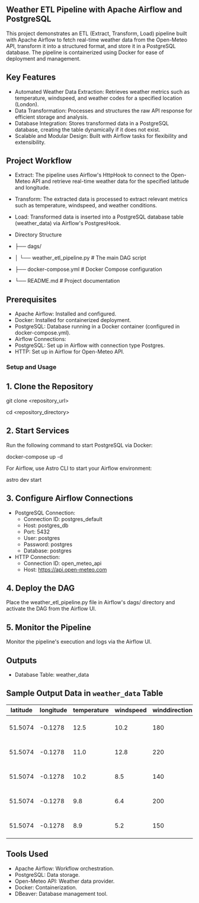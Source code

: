 
## Weather ETL Pipeline with Apache Airflow and PostgreSQL

This project demonstrates an ETL (Extract, Transform, Load) pipeline built with Apache Airflow to fetch real-time weather data from the Open-Meteo API, transform it into a structured format, and store it in a PostgreSQL database. The pipeline is containerized using Docker for ease of deployment and management.

## Key Features

* Automated Weather Data Extraction: Retrieves weather metrics such as temperature, windspeed, and weather codes for a specified location (London).
* Data Transformation: Processes and structures the raw API response for efficient storage and analysis.
* Database Integration: Stores transformed data in a PostgreSQL database, creating the table dynamically if it does not exist.
* Scalable and Modular Design: Built with Airflow tasks for flexibility and extensibility.

## Project Workflow

* Extract: The pipeline uses Airflow's HttpHook to connect to the Open-Meteo API and retrieve real-time weather data for the specified latitude and longitude.
* Transform: The extracted data is processed to extract relevant metrics such as temperature, windspeed, and weather conditions.
* Load: Transformed data is inserted into a PostgreSQL database table (weather_data) via Airflow's PostgresHook.
* Directory Structure

* ├── dags/
* │   └── weather_etl_pipeline.py   # The main DAG script
* ├── docker-compose.yml            # Docker Compose configuration
* └── README.md                     # Project documentation

## Prerequisites

* Apache Airflow: Installed and configured.
* Docker: Installed for containerized deployment.
* PostgreSQL: Database running in a Docker container (configured in docker-compose.yml).
* Airflow Connections:
* PostgreSQL: Set up in Airflow with connection type Postgres.
* HTTP: Set up in Airflow for Open-Meteo API.

### Setup and Usage

## 1. Clone the Repository

git clone <repository_url>

cd <repository_directory>

## 2. Start Services

Run the following command to start PostgreSQL via Docker:

docker-compose up -d


For Airflow, use Astro CLI to start your Airflow environment:

astro dev start


## 3. Configure Airflow Connections

* PostgreSQL Connection:
   * Connection ID: postgres_default
   * Host: postgres_db
   * Port: 5432
   * User: postgres
   * Password: postgres
   * Database: postgres
* HTTP Connection:
   * Connection ID: open_meteo_api
   * Host: https://api.open-meteo.com

## 4. Deploy the DAG

Place the weather_etl_pipeline.py file in Airflow's dags/ directory and activate the DAG from the Airflow UI.

## 5. Monitor the Pipeline

Monitor the pipeline's execution and logs via the Airflow UI.

## Outputs

* Database Table: weather_data


## Sample Output Data in `weather_data` Table  

| **latitude** | **longitude** | **temperature** | **windspeed** | **winddirection** | **weathercode** | **timestamp**          |  
|--------------|---------------|-----------------|---------------|-------------------|-----------------|------------------------|  
| 51.5074      | -0.1278       | 12.5            | 10.2          | 180               | 1               | 2025-01-19 10:00:00    |  
| 51.5074      | -0.1278       | 11.0            | 12.8          | 220               | 2               | 2025-01-19 11:00:00    |  
| 51.5074      | -0.1278       | 10.2            | 8.5           | 140               | 3               | 2025-01-19 12:00:00    |  
| 51.5074      | -0.1278       | 9.8             | 6.4           | 200               | 2               | 2025-01-19 13:00:00    |  
| 51.5074      | -0.1278       | 8.9             | 5.2           | 150               | 1               | 2025-01-19 14:00:00    |  



## Tools Used

* Apache Airflow: Workflow orchestration.
* PostgreSQL: Data storage.
* Open-Meteo API: Weather data provider.
* Docker: Containerization.
* DBeaver: Database management tool.
